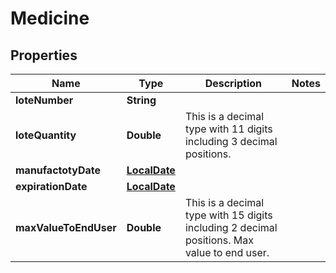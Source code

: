 
# Medicine

## Properties
Name | Type | Description | Notes
------------ | ------------- | ------------- | -------------
**loteNumber** | **String** |  | 
**loteQuantity** | **Double** | This is a decimal type with 11 digits including 3 decimal positions. | 
**manufactotyDate** | [**LocalDate**](LocalDate.md) |  | 
**expirationDate** | [**LocalDate**](LocalDate.md) |  | 
**maxValueToEndUser** | **Double** | This is a decimal type with 15 digits including 2 decimal positions.  Max value to end user. | 



